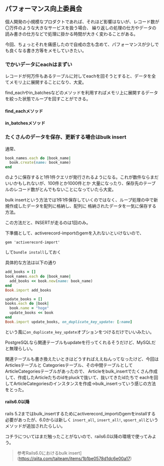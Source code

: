 ## パフォーマンス向上委員会

個人開発の小規模なプロダクトであれば、それほど影響はないが、レコード数が〇万件のような大きなサービスを扱う場合、
繰り返しの処理の仕方やデータの読み書きの仕方などで処理に掛かる時間が大きく変わることがある。

今回、ちょっとそれを痛感したので自戒の念も含めて、パフォーマンスが少しでも良くなる書き方等をメモしていきたい。

### でかいデータにeachはまずい

レコードが何万件もあるテーブルに対してeachを回そうとすると、データを全てメモリ上に展開することになり、大変。

find_eachやin_batchesなどのメソッドを利用すればメモリ上に展開するデータを絞った状態でループを回すことができる。

#### find_eachメソッド

#### in_batchesメソッド

### たくさんのデータを保存、更新する場合はbulk insert

通常、

```ruby
book_names.each do |book_name|
  book.create(name: book_name)
end
```

のように保存すると1件1件クエリが発行されるようになる。これが数件ならまだいいかもしれないが、100件とか1000件とか
大量になったり、保存先のテーブルのレコード数がとんでもないことになっていたら大変。

bulk insertという方法では1件1件保存していくのではなく、ループ処理の中で新規作成したデータを配列に格納し、配列に
格納されたデータを一気に保存する方法。

この方法だと、INSERTが走るのは1回のみ。

下準備として、activerecord-importのgemを入れないといけないので、

```
gem 'activerecord-import'
```

して`bundle install`しておく

具体的な方法は以下の通り

```ruby
add_books = []
book_names.each do |book_name|
  add_books << book.new(name: book_name)
end
Book.import add_books
```

```ruby
update_books = []
books.each do |book|
  book.name = "hoge"
  update_books << book
end
Book.import update_books, on_duplicate_key_update: [:name]
```

という風に`on_duplicate_key_update`オプションをつけるだけでいいみたい。

PostgreSQLなら関連テーブルもupdateを行ってくれるそうだけど、MySQLだと無理らしい。

関連テーブルも書き換えたいときはどうすればええねんってなったけど、今回はArticlesテーブルと
Categoriesテーブル、その中間テーブルとしてArticleCategoriesテーブルがあったので、
Articleをbulk_insertでたくさん作成して、作成したArticleたちのidをpluckで抜いて、抜いてきたidたちで
eachを回してArticleCategoriesのインスタンスを作成→bulk_insertっていう感じの方法をとった。

#### rails6.0以降

rails 5.2まではbulk_insertするためにactiverecord_importのgemをinstallする必要があったが、6.0からは新しく
`insert_all`, `insert_all!`, `upsert_all`というメソッドが追加されたらしい。

コチラについてはまだ触ったことがないので、rails6.0以降の環境で使ってみよう。

> 参考Rails6.0におけるbulk insert](https://qiita.com/taiteam/items/1b1be0578d1dc6e00a17)




